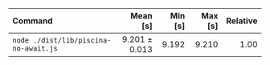| Command | Mean [s] | Min [s] | Max [s] | Relative |
|:---|---:|---:|---:|---:|
| `node ./dist/lib/piscina-no-await.js` | 9.201 ± 0.013 | 9.192 | 9.210 | 1.00 |
